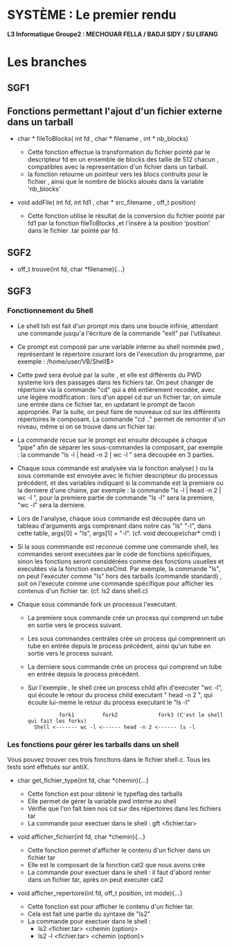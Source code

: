 

SYSTÈME : Le premier rendu
======================

**L3 Informatique Groupe2 : MECHOUAR FELLA / BADJI SIDY / SU LIFANG**

# Les branches

## SGF1

## Fonctions permettant l'ajout d'un fichier externe dans un tarball

* char * fileToBlocks( int fd , char * filename , int * nb_blocks)
    - Cette fonction effectue la transformation du fichier pointé par le descripteur fd
    en un ensemble de blocks des taille de 512 chacun , compatibles avec la representation d'un fichier dans
    un tarball.
    - la fonction retourne un pointeur vers les blocs contruits pour le fichier , ainsi que le nombre de blocks aloués 
    dans la variable 'nb_blocks'

* void addFile( int fd, int fd1 , char * src_filename , off_t position)

    -  Cette fonction utilise le résultat  de la conversion du fichier pointé par fd1 par la fonction fileToBlocks ,et l'insère à la position ‘position’ dans le fichier .tar pointé par fd.

    

## SGF2
* off_t trouve(int fd, char *filename){...}


## SGF3

### Fonctionnement du Shell

* Le shell tsh est fait d'un prompt mis dans une boucle infinie, attendant une commande jusqu'a l'écriture de la commande "exit" par l'utilsateur.

* Ce prompt est composé par une variable interne au shell nommée pwd , représentant le répertoire courant lors de l'execution du programme, par exemple :  /home/user/VB/Shell$>

* Cette pwd sera évolué par la suite , et elle est différents du PWD systeme lors des passages dans les fichiers tar. On peut changer de répertoire via la commande "cd" qui a été entièrement  recodée, avec une légère modification : lors d'un appel cd sur un fichier tar, on simule une entrée dans ce fichier tar, en updatant le prompt de facon appropriée. Par la suite, on peut faire de nouveaux cd sur les différents répertoires le composant.  La commande "cd .." permet de remonter d'un niveau, même si on se trouve dans un fichier tar.

* La commande recue sur le prompt est ensuite découpée à chaque "pipe" afin de séparer les sous-commandes la composant, par exemple : la commande "ls -l | head -n 2 | wc -l " sera découpée en 3 parties. 

* Chaque sous commande est analysée via la fonction analyse( ) ou la sous commande est envoyée avec le fichier descripteur du processus précédent, et des variables indiquant si la commande est la premiere ou la derniere d'une chaine, par exemple : la commande "ls -l | head -n 2 | wc -l ", pour la premiere partie de commande "ls -l" sera la premiere,  "wc -l" sera la derniere. 

* Lors de l'analyse, chaque sous commande est découpée dans un tableau d'arguments args comprenant dans notre cas "ls" "-l", dans cette table, args[0] = "ls", args[1] = "-l". (cf. void decoupe(char* cmd) ) 

* Si la sous commmande est reconnue comme une commande shell, les commandes seront executées par le code de fonctions spécifiques, sinon les fonctions seront considérées comme des fonctions usuelles et executées via la fonction executeCmd. Par exemple, la commande "ls",  on peut l'executer comme "ls" hors des tarballs (commande standard) , soit on l'execute comme une commande spécifique pour afficher les contenus d'un fichier tar. (cf. ls2 dans shell.c)

* Chaque sous commande fork un processus l'executant.
    - La premiere sous commande crée un process qui  comprend un tube en sortie vers le process suivant.
    - Les sous commandes centrales crée un process qui comprennent un tube en entrée depuis le process précédent, ainsi qu'un tube en sortie vers le process suivant.
    - La derniere sous commande crée un process qui comprend un tube en entrée depuis le process précédent.
    - Sur l'exemple , le shell crée un process child afin d'executer "wc -l", qui écoute le retour du process child executant " head -n 2 ", qui écoute lui-meme le retour du process executant le "ls -l"

                    fork1         fork2             fork3 (C'est le shell qui fait les forks)
            Shell <------- wc -l <------ head -n 2 <------ ls -l



### Les fonctions pour gérer les tarballs dans un shell

Vous pouvez trouver ces trois foncitons dans le fichier shell.c. Tous les tests sont effetués sur antiX.

* char get_fichier_type(int fd, char *chemin){...}
    - Cette fonction est pour obtenir le typeflag des tarballs
    - Elle permet de gérer la variable pwd interne au shell
    - Vérifie que l'on fait bien nos cd sur des répertoires dans les fichiers tar
    - La commande pour exectuer dans le shell : gft <fichier.tar> <fichier>
    
* void afficher_fichier(int fd, char *chemin){...}
    - Cette fonction permet d'afficher le contenu d'un fichier dans un fichier tar
    - Elle est le composant de la fonction cat2 que nous avons crée
    - La commande pour exectuer dans le shell : il faut d'abord renter dans un fichier tar, après on peut executer cat2 <fichier>

* void afficher_repertoire(int fd, off_t position, int mode){...}
    - Cette fonction est pour afficher le contenu d'un fichier tar.
    - Cela est fait une partie du syntaxe de "ls2"
    - La commande pour exectuer dans le shell :  
        - ls2 <fichier.tar> <chemin  (option)>
        - ls2 -l <fichier.tar> <chemin  (option)>





